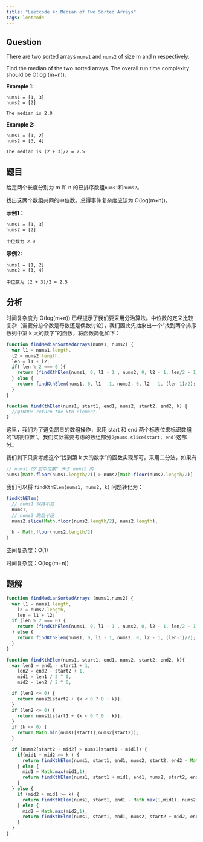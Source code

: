 ```yaml
---
title: "Leetcode 4: Median of Two Sorted Arrays"
tags: leetcode
---
```


## Question
There are two sorted arrays `nums1` and `nums2` of size m and n respectively.

Find the median of the two sorted arrays. The overall run time complexity should be O(log (m+n)).

**Example 1:**
```
nums1 = [1, 3]
nums2 = [2]

The median is 2.0
```

**Example 2:**
```
nums1 = [1, 2]
nums2 = [3, 4]

The median is (2 + 3)/2 = 2.5
```

## 题目
给定两个长度分别为 m 和 n 的已排序数组`nums1`和`nums2`。

找出这两个数组共同的中位数。总得事件复杂度应该为 O(log(m+n))。

**示例1：**
```
nums1 = [1, 3]
nums2 = [2]

中位数为 2.0
```

**示例2:**
```
nums1 = [1, 2]
nums2 = [3, 4]

中位数为 (2 + 3)/2 = 2.5
```
## 分析
时间复杂度为 O(log(m+n)) 已经提示了我们要采用分治算法。中位数的定义比较复杂（需要分总个数是奇数还是偶数讨论），我们因此先抽象出一个“找到两个排序数列中第 k 大的数字”的函数，将函数简化如下：
```javascript
function findMedianSortedArrays(nums1, nums2) {
  var l1 = nums1.length,
  l2 = nums2.length,
  len = l1 + l2;
  if( len % 2 === 0 ){
    return (findKthElem(nums1, 0, l1 - 1 , nums2, 0, l2 - 1, len/2 - 1) + findKthElem(nums1, 0, l1 - 1, nums2, 0, l2 - 1, len/2)) / 2;
  } else {
    return findKthElem(nums1, 0, l1 - 1, nums2, 0, l2 - 1, (len-1)/2);
  }
}

function findKthElem(nums1, start1, end1, nums2, start2, end2, k) {
  //@TODO: return the kth element.
}
```
这里，我们为了避免昂贵的数组操作，采用 start 和 end 两个标志位来标识数组的“切割位置”。我们实际需要考虑的数组部分为`nums.slice(start, end)`这部分。

我们剩下只需考虑这个“找到第 k 大的数字”的函数实现即可。采用二分法，如果有
```javascript
// nums1 的“前中位数” 大于 nums2 的
nums1[Math.floor(nums1.length/2)] > nums2[Math.floor(nums2.length/2)]
```
我们可以将 `findKthElem(nums1, nums2, k)` 问题转化为：
```javascript
findKthElem(
  // nums1 保持不变
  nums1,
  // nums2 的后半段
  nums2.slice(Math.floor(nums2.length/2), nums2.length),
  
  k - Math.floor(nums2.length/2)
)
```

空间复杂度：O(1)

时间复杂度：O(log(m+n))

## 题解
```javascript
function findMedianSortedArrays (nums1,nums2) {
  var l1 = nums1.length,
    l2 = nums2.length,
    len = l1 + l2;
  if (len % 2 === 0) {
    return (findKthElem(nums1, 0, l1 - 1 , nums2, 0, l2 - 1, len/2 - 1) + findKthElem(nums1, 0, l1 - 1, nums2, 0, l2 - 1, len/2)) / 2;
  } else {
    return findKthElem(nums1, 0, l1 - 1, nums2, 0, l2 - 1, (len-1)/2);
  }
}

function findKthElem(nums1, start1, end1, nums2, start2, end2, k){
  var len1 = end1 - start1 + 1,
    len2 = end2 - start2 + 1,
    mid1 = len1 / 2 ^ 0,
    mid2 = len2 / 2 ^ 0;

  if (len1 <= 0) {
    return nums2[start2 + (k < 0 ? 0 : k)];
  }
  if (len2 <= 0) {
    return nums1[start1 + (k < 0 ? 0 : k)];
  }
  if (k <= 0) {
    return Math.min(nums1[start1],nums2[start2]);
  }

  if (nums2[start2 + mid2] > nums1[start1 + mid1]) {
    if(mid1 + mid2 >= k ) {
      return findKthElem(nums1, start1, end1, nums2, start2, end2 - Math.max(1,mid2), k);
    } else {
      mid1 = Math.max(mid1,1);
      return findKthElem(nums1, start1 + mid1, end1, nums2, start2, end2, k - mid1);
    }
  } else {
    if (mid2 + mid1 >= k) {
      return findKthElem(nums1, start1, end1 - Math.max(1,mid1), nums2, start2, end2, k);
    } else {
      mid2 = Math.max(mid2,1);
      return findKthElem(nums1, start1, end1, nums2, start2 + mid2, end2, k - mid2);
    }
  }
}
```
